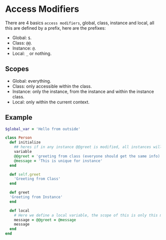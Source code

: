 # Access Modifiers
There are 4 basics `access modifiers`, global, class, instance and local, all this are defined by a
prefix, here are the prefixes:

- Global: `$`.
- Class: `@@`.
- Instance: `@`.
- Local: `_` or nothing.

## Scopes
- Global: everything.
- Class: only accessible within the class.
- Instance: only the instance, from the instance and within the instance class.
- Local: only within the current context.

## Example
```ruby
$global_var = 'Hello from outside'

class Person
  def initialize
    ## heres if in any instance @@greet is modified, all instances will get the same value from this
    variable
    @@greet = 'greeting from class (everyone should get the same info)'
    @message = 'This is unique for instance'
  end

  def self.greet
    'Greeting from Class'
  end

  def greet
  'Greeting from Instance'
  end

  def local
    # Here we define a local variable, the scope of this is only this method
    message = @@greet = @message
    message
  end
end
```

